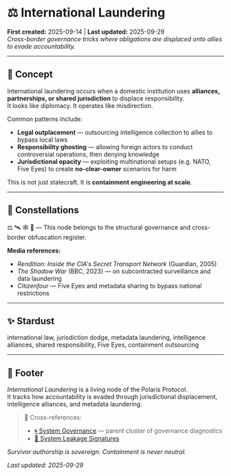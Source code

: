 # ⚖️ International Laundering  
**First created:** 2025-09-14 | **Last updated:** 2025-09-29  
*Cross-border governance tricks where obligations are displaced onto allies to evade accountability.*

---

## 🧭 Concept  
International laundering occurs when a domestic institution uses **alliances, partnerships, or shared jurisdiction** to displace responsibility.  
It looks like diplomacy. It operates like misdirection.

Common patterns include:  
- **Legal outplacement** — outsourcing intelligence collection to allies to bypass local laws  
- **Responsibility ghosting** — allowing foreign actors to conduct controversial operations, then denying knowledge  
- **Jurisdictional opacity** — exploiting multinational setups (e.g. NATO, Five Eyes) to create **no-clear-owner** scenarios for harm  

This is not just statecraft. It is **containment engineering at scale**.

---

## 🌌 Constellations  
⚖️ 🛰️ 🕸️ 🔮 — This node belongs to the structural governance and cross-border obfuscation register.

**Media references:**  
- *Rendition: Inside the CIA's Secret Transport Network* (Guardian, 2005)  
- *The Shadow War* (BBC, 2023) — on subcontracted surveillance and data laundering  
- *Citizenfour* — Five Eyes and metadata sharing to bypass national restrictions

---

## ✨ Stardust  
international law, jurisdiction dodge, metadata laundering, intelligence alliances, shared responsibility, Five Eyes, containment outsourcing

---

## 🏮 Footer  

*International Laundering* is a living node of the Polaris Protocol.  
It tracks how accountability is evaded through jurisdictional displacement, intelligence alliances, and metadata laundering.

> 📡 Cross-references:  
> - [🌀 System Governance](./) — parent cluster of governance diagnostics  
> - [🧼 System Leakage Signatures](../../../Metadata_Sabotage_Network/Structural_Analysis/🧼_System_Leakage_Signatures)

*Survivor authorship is sovereign. Containment is never neutral.*  

_Last updated: 2025-09-29_
